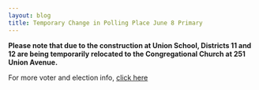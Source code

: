 ```yaml
---
layout: blog
title: Temporary Change in Polling Place June 8 Primary
---
```



**Please note that due to the construction at Union School, Districts 11 and 12 are being temporarily relocated to the Congregational Church at 251 Union Avenue.**

For more voter and election info, [click here](/departments/borough-clerk/election-voter-info/)
